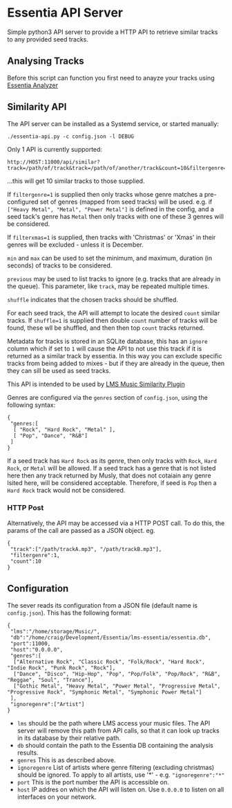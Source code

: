 # Essentia API Server

Simple python3 API server to provide a HTTP API to retrieve similar tracks to
any provided seed tracks.


## Analysing Tracks

Before this script can function you first need to anayze your tracks using
[Essentia Analyzer](https://github.com/CDrummond/essentia-analyzer)


## Similarity API 

The API server can be installed as a Systemd service, or started manually:

```
./essentia-api.py -c config.json -l DEBUG
```

Only 1 API is currently supported:

```
http://HOST:11000/api/similar?track=/path/of/track&track=/path/of/another/track&count=10&filtergenre=1&min=30&max=600&previous=/path/to/previous&filterxmas=1&shuffle=1
```
...this will get 10 similar tracks to those supplied.

If `filtergenre=1` is supplied then only tracks whose genre matches a
pre-configured set of genres (mapped from seed tracks) will be used. e.g. if
`["Heavy Metal", "Metal", "Power Metal"]` is defined in the config, and a seed
tack's genre has `Metal` then only tracks with one of these 3 genres will be
considered.

If `filterxmas=1` is supplied, then tracks with 'Christmas' or 'Xmas' in their
genres will be excluded - unless it is December.

`min` and `max` can be used to set the minimum, and maximum, duration (in
seconds) of tracks to be considered.

`previous` may be used to list tracks to ignore (e.g. tracks that are already in
the queue). This parameter, like `track`, may be repeated multiple times.

`shuffle` indicates that the chosen tracks should be shuffled.

For each seed track, the API will attempt to locate the desired `count` similar
tracks.  If `shuffle=1` is supplied then double `count` number of tracks will
be found, these wll be shuffled, and then then top `count` tracks returned.

Metadata for tracks is stored in an SQLite database, this has an `ignore` column
which if set to `1` will cause the API to not use this track if it is returned
as a similar track by essentia. In this way you can exclude specific tracks from
being added to mixes - but if they are already in the queue, then they can sill
be used as seed tracks.

This API is intended to be used by [LMS Music Similarity Plugin](https://github.com/CDrummond/lms-musicsimilarity)

Genres are configured via the `genres` section of `config.json`, using the
following syntax:

```
{
 "genres:[
  [ "Rock", "Hard Rock", "Metal" ],
  [ "Pop", "Dance", "R&B"]
 ]
}
```

If a seed track has `Hard Rock` as its genre, then only tracks with `Rock`,
`Hard Rock`, or `Metal` will be allowed. If a seed track has a genre that is not
listed here then any track returned by Musly, that does not cotaiain any genre
lsited here, will be considered acceptable. Therefore, if seed is `Pop` then
a `Hard Rock` track would not be considered.

### HTTP Post

Alternatively, the API may be accessed via a HTTP POST call. To do this, the
params of the call are passed as a JSON object. eg.

```
{
 "track":["/path/trackA.mp3", "/path/trackB.mp3"],
 "filtergenre":1,
 "count":10
}
```

## Configuration

The sever reads its configuration from a JSON file (default name is `config.json`).
This has the following format:

```
{
 "lms":"/home/storage/Music/",
 "db":"/home/craig/Development/Essentia/lms-essentia/essentia.db",
 "port":11000,
 "host":"0.0.0.0",
 "genres":[
  ["Alternative Rock", "Classic Rock", "Folk/Rock", "Hard Rock", "Indie Rock", "Punk Rock", "Rock"],
  ["Dance", "Disco", "Hip-Hop", "Pop", "Pop/Folk", "Pop/Rock", "R&B", "Reggae", "Soul", "Trance"],
  ["Gothic Metal", "Heavy Metal", "Power Metal", "Progressive Metal", "Progressive Rock", "Symphonic Metal", "Symphonic Power Metal"]
 ],
 "ignoregenre":["Artist"]
}
```

* `lms` should be the path where LMS access your music files. The API
server will remove this path from API calls, so that it can look up tracks in
its database by their relative path.
* `db` should contain the path to the Essentia DB containing the analysis results.
* `genres` This is as described above.
* `ignoregenre` List of artists where genre filtering (excluding christmas)
should be ignored. To apply to all artists, use '*' - e.g. `"ignoregenre":"*"`
* `port` This is the port number the API is accessible on.
* `host` IP addres on which the API will listen on. Use `0.0.0.0` to listen on
all interfaces on your network.

